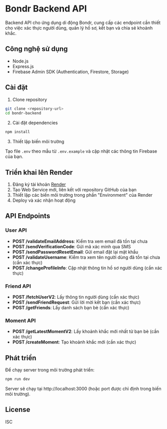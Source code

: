 # Bondr Backend API

Backend API cho ứng dụng di động Bondr, cung cấp các endpoint cần thiết cho việc xác thực người dùng, quản lý hồ sơ, kết bạn và chia sẻ khoảnh khắc.

## Công nghệ sử dụng

- Node.js
- Express.js
- Firebase Admin SDK (Authentication, Firestore, Storage)

## Cài đặt

1. Clone repository

```bash
git clone <repository-url>
cd bondr-backend
```

2. Cài đặt dependencies

```bash
npm install
```

3. Thiết lập biến môi trường

Tạo file `.env` theo mẫu từ `.env.example` và cập nhật các thông tin Firebase của bạn.

## Triển khai lên Render

1. Đăng ký tài khoản [Render](https://render.com/)
2. Tạo Web Service mới, liên kết với repository GitHub của bạn
3. Thiết lập các biến môi trường trong phần "Environment" của Render
4. Deploy và xác nhận hoạt động

## API Endpoints

### User API

- **POST /validateEmailAddress**: Kiểm tra xem email đã tồn tại chưa
- **POST /sendVerificationCode**: Gửi mã xác minh qua SMS
- **POST /sendPasswordResetEmail**: Gửi email đặt lại mật khẩu
- **POST /validateUsername**: Kiểm tra xem tên người dùng đã tồn tại chưa (cần xác thực)
- **POST /changeProfileInfo**: Cập nhật thông tin hồ sơ người dùng (cần xác thực)

### Friend API

- **POST /fetchUserV2**: Lấy thông tin người dùng (cần xác thực)
- **POST /sendFriendRequest**: Gửi lời mời kết bạn (cần xác thực)
- **POST /getFriends**: Lấy danh sách bạn bè (cần xác thực)

### Moment API

- **POST /getLatestMomentV2**: Lấy khoảnh khắc mới nhất từ bạn bè (cần xác thực)
- **POST /createMoment**: Tạo khoảnh khắc mới (cần xác thực)

## Phát triển

Để chạy server trong môi trường phát triển:

```bash
npm run dev
```

Server sẽ chạy tại http://localhost:3000 (hoặc port được chỉ định trong biến môi trường).

## License

ISC
